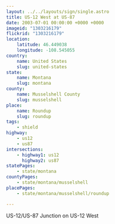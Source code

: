 ```yaml
---
layout: ../../layouts/sign/single.astro
title: US-12 West at US-87
date: 2003-07-01 00:00:00 +0000 +0000
imageid: "1303216179"
flickrid: "1303216179"
location:
    latitude: 46.449038
    longitude: -108.545055
country:
    name: United States
    slug: united-states
state:
    name: Montana
    slug: montana
county:
    name: Musselshell County
    slug: musselshell
place:
    name: Roundup
    slug: roundup
tags:
    - shield
highway:
    - us12
    - us87
intersections:
    - highway1: us12
      highway2: us87
statePages:
    - state/montana
countyPages:
    - state/montana/musselshell
placePages:
    - state/montana/musselshell/roundup

---
```

US-12/US-87 Junction on US-12 West
